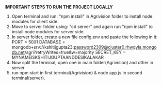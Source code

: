 **IMPORTANT STEPS TO RUN THE PROJECT LOCALLY**
1. Open terminal and run: "npm install" in Agrivision folder to install node modules for client side.
2. Move to server folder using: "cd server" and again run "npm install" to install node modules for server side.
3. In server folder, create a new file config.env and paste the following in it:
   PORT = 5001
   DATABASE = mongodb+srv://kshitijgupta23:password2309@cluster0.rhwqyla.mongodb.net/agri?retryWrites=true&w=majority
   SECRET_KEY =  MYNAMEISKSHITIJGUPTAANDDESIKALAKAR
4. Now split the terminal, open one in main folder(Agrivision) and other in server
5. run npm start in first terminal(Agrivision) & node app.js in second terminal(server).
